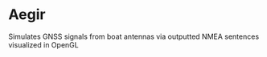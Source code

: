 # Aegir
Simulates GNSS signals from boat antennas via outputted NMEA sentences visualized in OpenGL
